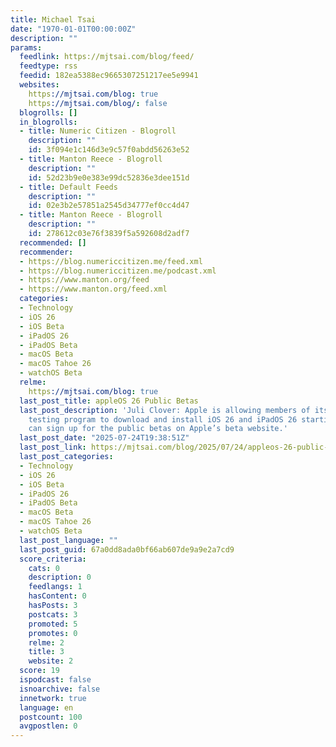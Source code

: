 ```yaml
---
title: Michael Tsai
date: "1970-01-01T00:00:00Z"
description: ""
params:
  feedlink: https://mjtsai.com/blog/feed/
  feedtype: rss
  feedid: 182ea5388ec9665307251217ee5e9941
  websites:
    https://mjtsai.com/blog: true
    https://mjtsai.com/blog/: false
  blogrolls: []
  in_blogrolls:
  - title: Numeric Citizen - Blogroll
    description: ""
    id: 3f094e1c146d3e9c57f0abdd56263e52
  - title: Manton Reece - Blogroll
    description: ""
    id: 52d23b9e0e383e99dc52836e3dee151d
  - title: Default Feeds
    description: ""
    id: 02e3b2e57851a2545d34777ef0cc4d47
  - title: Manton Reece - Blogroll
    description: ""
    id: 278612c03e76f3839f5a592608d2adf7
  recommended: []
  recommender:
  - https://blog.numericcitizen.me/feed.xml
  - https://blog.numericcitizen.me/podcast.xml
  - https://www.manton.org/feed
  - https://www.manton.org/feed.xml
  categories:
  - Technology
  - iOS 26
  - iOS Beta
  - iPadOS 26
  - iPadOS Beta
  - macOS Beta
  - macOS Tahoe 26
  - watchOS Beta
  relme:
    https://mjtsai.com/blog: true
  last_post_title: appleOS 26 Public Betas
  last_post_description: 'Juli Clover: Apple is allowing members of its public beta
    testing program to download and install iOS 26 and iPadOS 26 starting today. You
    can sign up for the public betas on Apple’s beta website.'
  last_post_date: "2025-07-24T19:38:51Z"
  last_post_link: https://mjtsai.com/blog/2025/07/24/appleos-26-public-betas/
  last_post_categories:
  - Technology
  - iOS 26
  - iOS Beta
  - iPadOS 26
  - iPadOS Beta
  - macOS Beta
  - macOS Tahoe 26
  - watchOS Beta
  last_post_language: ""
  last_post_guid: 67a0dd8ada0bf66ab607de9a9e2a7cd9
  score_criteria:
    cats: 0
    description: 0
    feedlangs: 1
    hasContent: 0
    hasPosts: 3
    postcats: 3
    promoted: 5
    promotes: 0
    relme: 2
    title: 3
    website: 2
  score: 19
  ispodcast: false
  isnoarchive: false
  innetwork: true
  language: en
  postcount: 100
  avgpostlen: 0
---
```

